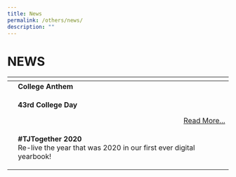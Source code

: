 ```yaml
---
title: News
permalink: /others/news/
description: ""
---
```

# NEWS

<table>
<thead>
  <tr>
    <th></th>
    <th></th>
  </tr>
</thead>
<tbody>
  <tr>
		<td></td>
    <td><b>College Anthem</b><br><p style="text-align: right;"></p></td>
  </tr>
	  <tr>
    <td></td>
    <td><b>43rd College Day</b><br><p style="text-align: right;"><a href="" target="_blank">Read More...</a></p></td>
  </tr>
	  <tr>
    <td></td>
    <td><b>#TJTogether 2020</b><br>Re-live the year that was 2020 in our first ever digital yearbook!<br><p style="text-align: right;"></p></td>
  </tr>
</tbody>
</table>